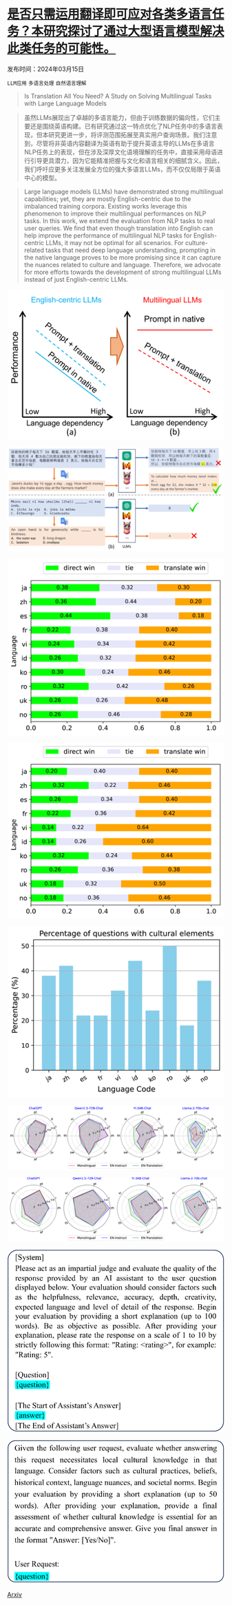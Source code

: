 # [是否只需运用翻译即可应对各类多语言任务？本研究探讨了通过大型语言模型解决此类任务的可能性。](https://arxiv.org/abs/2403.10258)

发布时间：2024年03月15日

`LLM应用` `多语言处理` `自然语言理解`

> Is Translation All You Need? A Study on Solving Multilingual Tasks with Large Language Models

> 虽然LLMs展现出了卓越的多语言能力，但由于训练数据的偏向性，它们主要还是围绕英语构建。已有研究通过这一特点优化了NLP任务中的多语言表现，但本研究更进一步，将评测范围拓展至真实用户查询场景。我们注意到，尽管将非英语内容翻译为英语有助于提升英语主导的LLMs在多语言NLP任务上的表现，但在涉及深厚文化语境理解的任务中，直接采用母语进行引导更具潜力，因为它能精准把握与文化和语言相关的细腻含义。因此，我们呼吁应更多关注发展全方位的强大多语言LLMs，而不仅仅局限于英语中心的模型。

> Large language models (LLMs) have demonstrated strong multilingual capabilities; yet, they are mostly English-centric due to the imbalanced training corpora. Existing works leverage this phenomenon to improve their multilingual performances on NLP tasks. In this work, we extend the evaluation from NLP tasks to real user queries. We find that even though translation into English can help improve the performance of multilingual NLP tasks for English-centric LLMs, it may not be optimal for all scenarios. For culture-related tasks that need deep language understanding, prompting in the native language proves to be more promising since it can capture the nuances related to culture and language. Therefore, we advocate for more efforts towards the development of strong multilingual LLMs instead of just English-centric LLMs.

![是否只需运用翻译即可应对各类多语言任务？本研究探讨了通过大型语言模型解决此类任务的可能性。](../../../paper_images/2403.10258/x1.png)

![是否只需运用翻译即可应对各类多语言任务？本研究探讨了通过大型语言模型解决此类任务的可能性。](../../../paper_images/2403.10258/x2.png)

![是否只需运用翻译即可应对各类多语言任务？本研究探讨了通过大型语言模型解决此类任务的可能性。](../../../paper_images/2403.10258/x3.png)

![是否只需运用翻译即可应对各类多语言任务？本研究探讨了通过大型语言模型解决此类任务的可能性。](../../../paper_images/2403.10258/x4.png)

![是否只需运用翻译即可应对各类多语言任务？本研究探讨了通过大型语言模型解决此类任务的可能性。](../../../paper_images/2403.10258/x5.png)

![是否只需运用翻译即可应对各类多语言任务？本研究探讨了通过大型语言模型解决此类任务的可能性。](../../../paper_images/2403.10258/x6.png)

![是否只需运用翻译即可应对各类多语言任务？本研究探讨了通过大型语言模型解决此类任务的可能性。](../../../paper_images/2403.10258/x7.png)

![是否只需运用翻译即可应对各类多语言任务？本研究探讨了通过大型语言模型解决此类任务的可能性。](../../../paper_images/2403.10258/x8.png)

![是否只需运用翻译即可应对各类多语言任务？本研究探讨了通过大型语言模型解决此类任务的可能性。](../../../paper_images/2403.10258/x9.png)

[Arxiv](https://arxiv.org/abs/2403.10258)